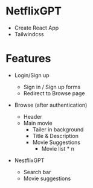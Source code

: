 # NetflixGPT

- Create React App
- Tailwindcss

# Features

- Login/Sign up
    - Sign in / Sign up forms
    - Redirect to Browse page
- Browse (after authentication)
    - Header
    - Main movie
        - Tailer in background
        - Title & Description
        - Movie Suggestions
            - Movie list * n
        
- NestflixGPT
    - Search bar
    - Movie suggestions

